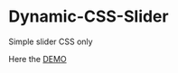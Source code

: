 # Dynamic-CSS-Slider
Simple slider CSS only

Here the [DEMO](https://codepen.io/cipsicko/pen/wmzGeV)
